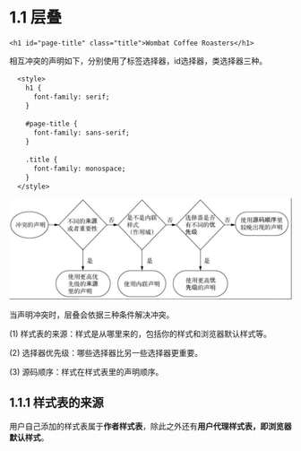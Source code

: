 # 1.1 层叠

```
<h1 id="page-title" class="title">Wombat Coffee Roasters</h1>
```

相互冲突的声明如下，分别使用了标签选择器，id选择器，类选择器三种。

```
  <style>
    h1 {
      font-family: serif;
    }

    #page-title {
      font-family: sans-serif;
    }

    .title {
      font-family: monospace;
    }
  </style>
```

![](./image/cengdie_rule.png)

当声明冲突时，层叠会依据三种条件解决冲突。

(1) 样式表的来源：样式是从哪里来的，包括你的样式和浏览器默认样式等。

(2) 选择器优先级：哪些选择器比另一些选择器更重要。

(3) 源码顺序：样式在样式表里的声明顺序。

## 1.1.1 样式表的来源

用户自己添加的样式表属于**作者样式表**，除此之外还有**用户代理样式表，即浏览器默认样式**。

